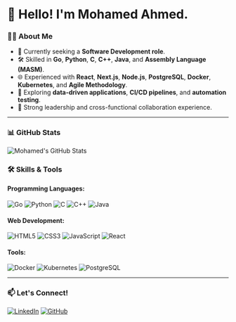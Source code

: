 # 👋 Hello! I'm Mohamed Ahmed.

### 👨‍💻 About Me
- 💼 Currently seeking a **Software Development role**.
- 🛠 Skilled in **Go**, **Python**, **C**, **C++**, **Java**, and **Assembly Language (MASM)**.
- 🌐 Experienced with **React**, **Next.js**, **Node.js**, **PostgreSQL**, **Docker**, **Kubernetes**, and **Agile Methodology**.
- 🔭 Exploring **data-driven applications**, **CI/CD pipelines**, and **automation testing**.
- 🌟 Strong leadership and cross-functional collaboration experience.

---

### 📊 GitHub Stats
![Mohamed's GitHub Stats](https://github-readme-stats.vercel.app/api?username=MohamedAhmedCS&show_icons=true&theme=radical)

### 🛠 Skills & Tools
#### Programming Languages:
![Go](https://img.shields.io/badge/Go-00ADD8?style=for-the-badge&logo=go&logoColor=white)
![Python](https://img.shields.io/badge/Python-3776AB?style=for-the-badge&logo=python&logoColor=white)
![C](https://img.shields.io/badge/C-00599C?style=for-the-badge&logo=c&logoColor=white)
![C++](https://img.shields.io/badge/C++-00599C?style=for-the-badge&logo=cplusplus&logoColor=white)
![Java](https://img.shields.io/badge/Java-007396?style=for-the-badge&logo=java&logoColor=white)

#### Web Development:
![HTML5](https://img.shields.io/badge/HTML5-E34F26?style=for-the-badge&logo=html5&logoColor=white)
![CSS3](https://img.shields.io/badge/CSS3-1572B6?style=for-the-badge&logo=css3&logoColor=white)
![JavaScript](https://img.shields.io/badge/JavaScript-F7DF1E?style=for-the-badge&logo=javascript&logoColor=black)
![React](https://img.shields.io/badge/React-61DAFB?style=for-the-badge&logo=react&logoColor=black)

#### Tools:
![Docker](https://img.shields.io/badge/Docker-2496ED?style=for-the-badge&logo=docker&logoColor=white)
![Kubernetes](https://img.shields.io/badge/Kubernetes-326CE5?style=for-the-badge&logo=kubernetes&logoColor=white)
![PostgreSQL](https://img.shields.io/badge/PostgreSQL-336791?style=for-the-badge&logo=postgresql&logoColor=white)

---

### 📫 Let's Connect!
[![LinkedIn](https://img.shields.io/badge/LinkedIn-0077B5?style=for-the-badge&logo=linkedin&logoColor=white)](https://linkedin.com/in/mohamed-ahmed2)
[![GitHub](https://img.shields.io/badge/GitHub-181717?style=for-the-badge&logo=github&logoColor=white)](https://github.com/MohamedAhmedCS)
